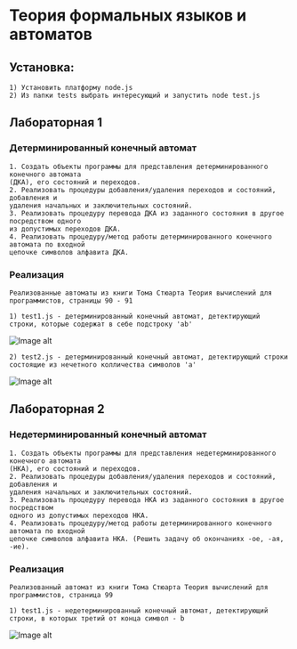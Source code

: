 # Теория формальных языков и автоматов

## Установка:
```
1) Установить платформу node.js
2) Из папки tests выбрать интересующий и запустить node test.js
```

## Лабораторная 1
### Детерминированный конечный автомат
```
1. Создать объекты программы для представления детерминированного конечного автомата
(ДКА), его состояний и переходов.
2. Реализовать процедуры добавления/удаления переходов и состояний, добавления и
удаления начальных и заключительных состояний.
3. Реализовать процедуру перевода ДКА из заданного состояния в другое посредством одного
из допустимых переходов ДКА.
4. Реализовать процедуру/метод работы детерминированного конечного автомата по входной
цепочке символов алфавита ДКА.
```
### Реализация
```
Реализованные автоматы из книги Тома Стюарта Теория вычислений для программистов, страницы 90 - 91 
```
```
1) test1.js - детерминированный конечный автомат, детектирующий строки, которые содержат в себе подстроку 'ab'
```
![Image alt](https://github.com/Pavel2207/finite_state_machines/blob/main/lab1/source/test1.png)

```
2) test2.js - детерминированный конечный автомат, детектирующий строки состоящие из нечетного колличества символов 'a'
```
![Image alt](https://github.com/Pavel2207/finite_state_machines/blob/main/lab1/source/test2.png)

## Лабораторная 2
### Недетерминированный конечный автомат
```
1. Создать объекты программы для представления недетерминированного конечного автомата
(НКА), его состояний и переходов.
2. Реализовать процедуры добавления/удаления переходов и состояний, добавления и
удаления начальных и заключительных состояний.
3. Реализовать процедуру перевода НКА из заданного состояния в другое посредством
одного из допустимых переходов НКА.
4. Реализовать процедуру/метод работы детерминированного конечного автомата по входной
цепочке символов алфавита НКА. (Решить задачу об окончаниях -ое, -ая, -ие).
```
### Реализация
```
Реализованный автомат из книги Тома Стюарта Теория вычислений для программистов, страница 99
```
```
1) test1.js - недетерминированный конечный автомат, детектирующий строки, в которых третий от конца символ - b
```
![Image alt](https://github.com/Pavel2207/finite_state_machines/blob/main/lab2/source/test1.png)
